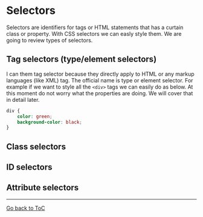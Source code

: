 # Selectors
Selectors are identifiers for tags or HTML statements that has a curtain class or property. With CSS selectors we can 
easly style them. We are going to review types of selectors.

## Tag selectors (type/element selectors)
I can them tag selector because they directly apply to HTML or any markup languages (like XML) tag. The official name is
type or element selector. For example if we want to style all the `<div>` tags we can easily do as below. At this moment
do not worry what the properties are doing. We will cover that in detail later.

```css
div {
    color: green;
    background-color: black;
}
```

## Class selectors

## ID selectors

## Attribute selectors


---
[Go back to ToC](../README.md)
